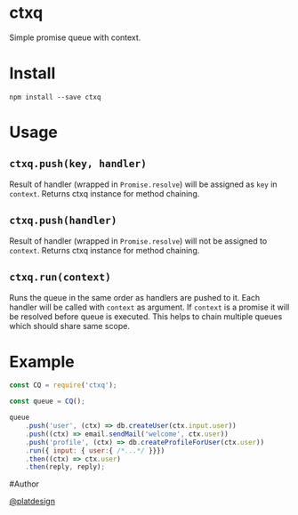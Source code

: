 # ctxq

Simple promise queue with context.


# Install

`npm install --save ctxq`


# Usage

## `ctxq.push(key, handler)`

Result of handler (wrapped in `Promise.resolve`) will be assigned as `key` in `context`. Returns ctxq instance for method chaining.

## `ctxq.push(handler)`

Result of handler (wrapped in `Promise.resolve`) will not be assigned to `context`. Returns ctxq instance for method chaining.


## `ctxq.run(context)`

Runs the queue in the same order as handlers are pushed to it. Each handler will be called with `context` as argument. If `context` is a promise it will be resolved before queue is executed. This helps to chain multiple queues which should share same scope.


# Example

```javascript
const CQ = require('ctxq');

const queue = CQ();

queue
	.push('user', (ctx) => db.createUser(ctx.input.user))
	.push((ctx) => email.sendMail('welcome', ctx.user))
	.push('profile', (ctx) => db.createProfileForUser(ctx.user))
	.run({ input: { user:{ /*...*/ }}})
	.then((ctx) => ctx.user)
	.then(reply, reply);
```


#Author

[@platdesign](https://twitter.com/platdesign)
